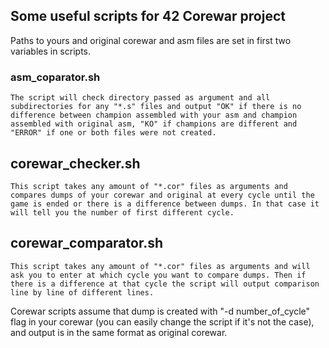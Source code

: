 ## Some useful scripts for 42 Corewar project

Paths to yours and original corewar and asm files are set in first two variables in scripts.

### asm_coparator.sh
	The script will check directory passed as argument and all subdirectories for any "*.s" files and output "OK" if there is no difference between champion assembled with your asm and champion assembled with original asm, "KO" if champions are different and "ERROR" if one or both files were not created.

## corewar_checker.sh
	This script takes any amount of "*.cor" files as arguments and compares dumps of your corewar and original at every cycle until the game is ended or there is a difference between dumps. In that case it will tell you the number of first different cycle.

## corewar_comparator.sh
	This script takes any amount of "*.cor" files as arguments and will ask you to enter at which cycle you want to compare dumps. Then if there is a difference at that cycle the script will output comparison line by line of different lines.

Corewar scripts assume that dump is created with "-d number_of_cycle" flag in your corewar (you can easily change the script if it's not the case), and output is in the same format as original corewar.
